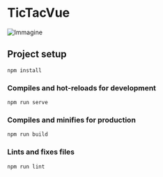 # TicTacVue

![Immagine](https://user-images.githubusercontent.com/84512004/147496515-a27a834b-4c05-4a14-bb13-6f6546b21e11.png)

## Project setup
```
npm install
```

### Compiles and hot-reloads for development
```
npm run serve
```

### Compiles and minifies for production
```
npm run build
```

### Lints and fixes files
```
npm run lint
```
